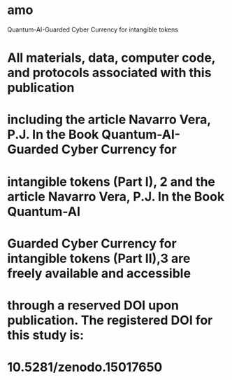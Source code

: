 # amo
Quantum-AI-Guarded Cyber Currency for  intangible tokens
# All materials, data, computer code, and protocols associated with this publication 
# including the article Navarro Vera, P.J. In the Book Quantum-AI-Guarded Cyber Currency for 
# intangible tokens (Part I), 2 and the article Navarro Vera, P.J. In the Book Quantum-AI
# Guarded Cyber Currency for intangible tokens (Part II),3  are freely available and accessible 
# through a reserved DOI upon publication. The registered DOI for this study is: 
# 10.5281/zenodo.15017650